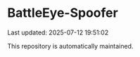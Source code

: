 # BattleEye-Spoofer

Last updated: 2025-07-12 19:51:02

This repository is automatically maintained.
